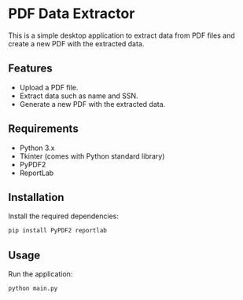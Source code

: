 # PDF Data Extractor

This is a simple desktop application to extract data from PDF files and create a new PDF with the extracted data.

## Features

- Upload a PDF file.
- Extract data such as name and SSN.
- Generate a new PDF with the extracted data.

## Requirements

- Python 3.x
- Tkinter (comes with Python standard library)
- PyPDF2
- ReportLab

## Installation

Install the required dependencies:

```bash
pip install PyPDF2 reportlab
```

## Usage

Run the application:

```bash
python main.py
```
